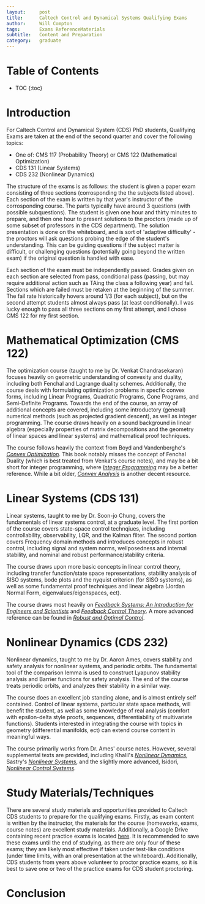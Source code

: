 ```yaml
---
layout:     post
title:      Caltech Control and Dynamical Systems Qualifying Exams
author:     Will Compton
tags: 		Exams ReferenceMaterials
subtitle:  	Content and Preparation
category:   graduate
---
```

<!-- Start Writing Below in Markdown -->
# Table of Contents

* TOC
{:toc}

# Introduction

For Caltech Control and Dynamical System (CDS) PhD students, Qualifying Exams are taken at the end of the second quarter and cover the following topics:

- One of: CMS 117 (Probability Theory) or CMS 122 (Mathematical Optimization)
- CDS 131 (Linear Systems)
- CDS 232 (Nonlinear Dynamics)

The structure of the exams is as follows: the student is given a paper exam consisting of three sections (corrosponding the the subjects listed above). Each section of the exam is written by that year's instructor of the corrosponding course. The parts typically have around 3 questions (with possible subquestions). The student is given one hour and thirty minutes to prepare, and then one hour to present solutions to the proctors (made up of some subset of professors in the CDS department). The solution presentation is done on the whiteboard, and is sort of 'adaptive difficulty' - the proctors will ask questions probing the edge of the student's understanding. This can be guiding questions if the subject matter is difficult, or challenging questions (potentially going beyond the written exam) if the original question is handled with ease.

Each section of the exam must be independently passed. Grades given on each section are selected from pass, conditional pass (passing, but may require additional action such as TAing the class a following year) and fail. Sections which are failed must be retaken at the beginning of the summer. The fail rate historically hovers around 1/3 (for each subject), but on the second attempt students almost always pass (at least conditionally). I was lucky enough to pass all three sections on my first attempt, and I chose CMS 122 for my first section.

# Mathematical Optimization (CMS 122)

The optimization course (taught to me by Dr. Venkat Chandrasekaran) focuses heavily on geometric understanding of convexity and duality, including both Fenchal and Lagrange duality schemes. Additionally, the course deals with formulating optimization problems in specfic convex forms, including Linear Programs, Quadratic Programs, Cone Programs, and Semi-Definite Programs. Towards the end of the course, an array of additional concepts are covered, including some introductory (general) numerical methods (such as projected gradient descent), as well as integer programming. The course draws heavily on a sound background in linear algebra (especially properties of matrix decompositions and the geometry of linear spaces and linear systems) and mathematical proof techniques. 

The course follows heavily the context from Boyd and Vandenberghe's [*Convex Optimization*](https://web.stanford.edu/~boyd/cvxbook/). This book notably misses the concept of Fenchal Duality (which is best treated from Venkat's course notes), and may be a bit short for integer programming, where [*Integer Programming*](https://link.springer.com/book/10.1007/978-3-319-11008-0) may be a better reference. While a bit older, [*Convex Analysis*](https://www.google.com/url?sa=t&source=web&rct=j&opi=89978449&url=https://convexoptimization.com/TOOLS/AnalyRock.pdf&ved=2ahUKEwitzLbSxdqIAxViLTQIHWBbFB4QFnoECBMQAQ&usg=AOvVaw0XiiFSd-wgoSbJvOPviK6D) is another decent resource. 

# Linear Systems (CDS 131)

Linear systems, taught to me by Dr. Soon-jo Chung, covers the fundamentals of linear systems control, at a graduate level. The first portion of the course covers state-space control technqiues, including controllability, observability, LQR, and the Kalman filter. The second portion covers Frequency domain methods and introduces concepts in robust control, including signal and system norms, wellposedness and internal stability, and nominal and robust performance/stability criteria. 

The course draws upon more basic concepts in linear control theory, including transfer function/state space representations, stability analysis of SISO systems, bode plots and the nyquist criterion (for SISO systems), as well as some fundamental proof techniques and linear algebra (Jordan Normal Form, eigenvalues/eigenspaces, ect). 

The course draws most heavily on [*Feedback Systems: An Introduction for Engineers and Scientists*](https://www.cds.caltech.edu/~murray/books/AM05/pdf/am08-complete_28Sep12.pdf) and [*Feedback Control Theory*](https://www.control.utoronto.ca/people/profs/francis/dft.pdf). A more advanced reference can be found in [*Robust and Optimal Control*](https://books.google.com/books/about/Robust_and_Optimal_Control.html?id=RPSOQgAACAAJ). 

# Nonlinear Dynamics (CDS 232)

Nonlinear dynamics, taught to me by Dr. Aaron Ames, covers stability and safety analysis for nonlinear systems, and periodic orbits. The fundamental tool of the comparison lemma is used to construct Lyapunov stability analysis and Barrier functions for safety analysis. The end of the course treats periodic orbits, and analyzes their stability in a similar way. 

The course does an excellent job standing alone, and is almost entirely self contained. Control of linear systems, particular state space methods, will benefit the student, as well as some knowledge of real analysis (comfort with epsilon-delta style proofs, sequences, differentiability of multivariate functions). Students interested in integrating the course with topics in geometry (differential manifolds, ect) can extend course content in meaningful ways. 

The course primarily works from Dr. Ames' course notes. However, several supplemental texts are provided, including Khalil's [*Nonlinear Dynamics*](https://www.amazon.com/Nonlinear-Systems-3rd-Hassan-Khalil/dp/0130673897), Sastry's [*Nonlinear Systems*](https://link.springer.com/book/10.1007/978-1-4757-3108-8), and the slightly more advanced, Isidori, [*Nonlinear Control Systems*](https://link.springer.com/book/10.1007/978-1-84628-615-5).

# Study Materials/Techniques

There are several study materials and opportunities provided to Caltech CDS students to prepare for the qualifying exams. Firstly, as exam content is written by the instructor, the materials for the course (homeworks, exams, course notes) are excellent study materials. Additionally, a Google Drive containing recent practice exams is located [here](https://drive.google.com/drive/folders/1YpIiN-Blaow6PZ7Nu8ZrmE2rjH_iapkP?usp=drive_link). It is recommended to save these exams until the end of studying, as there are only four of these exams; they are likely most effective if taken under test-like conditions (under time limits, with an oral presentation at the whiteboard). Additionally, CDS students from years above volunteer to proctor practice exams, so it is best to save one or two of the practice exams for CDS student proctoring. 

# Conclusion
